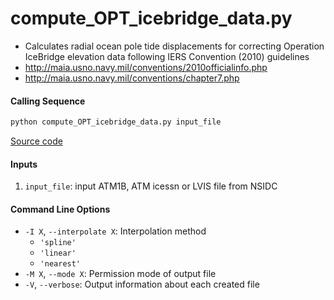compute_OPT_icebridge_data.py
=============================

 - Calculates radial ocean pole tide displacements for correcting Operation IceBridge elevation data following IERS Convention (2010) guidelines
 - http://maia.usno.navy.mil/conventions/2010officialinfo.php
 - http://maia.usno.navy.mil/conventions/chapter7.php

#### Calling Sequence
```bash
python compute_OPT_icebridge_data.py input_file
```
[Source code](https://github.com/tsutterley/pyTMD/blob/main/scripts/compute_OPT_icebridge_data.py)

#### Inputs
 1. `input_file`: input ATM1B, ATM icessn or LVIS file from NSIDC

#### Command Line Options
 - `-I X`, `--interpolate X`: Interpolation method
     * `'spline'`
     * `'linear'`
     * `'nearest'`
 - `-M X`, `--mode X`: Permission mode of output file
 - `-V`, `--verbose`: Output information about each created file
